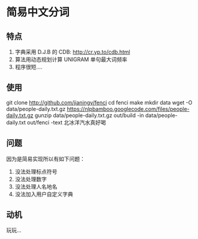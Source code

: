 简易中文分词
============

特点
----

1. 字典采用 D.J.B 的 CDB: http://cr.yp.to/cdb.html
2. 算法用动态规划计算 UNIGRAM 单句最大词频率
3. 程序很短....


使用
----

   git clone http://github.com/jianingy/fenci
   cd fenci
   make
   mkdir data
   wget -O data/people-daily.txt.gz https://nlpbamboo.googlecode.com/files/people-daily.txt.gz
   gunzip data/people-daily.txt.gz
   out/build -in data/people-daily.txt
   out/fenci -text 北冰洋汽水真好喝


问题
----

因为是简易实现所以有如下问题：

1. 没法处理标点符号
2. 没法处理数字
3. 没法处理人名地名
4. 没法加入用户自定义字典


动机
----

玩玩...
